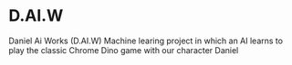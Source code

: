 # D.AI.W
Daniel Ai Works (D.AI.W)
Machine learing project in which an AI learns to play the classic Chrome Dino game with our character Daniel
